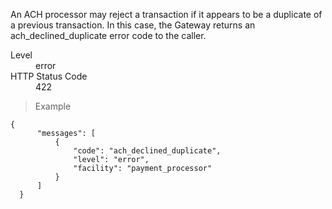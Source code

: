 <div class="method-area">
  <div class="method-copy">
    <div class="method-copy-padding">
      <p>An ACH processor may reject a transaction if it appears to be a duplicate of a previous transaction. In this case, the Gateway returns an <span class="code-green">ach_declined_duplicate</span> error code to the caller.</p>
      <dl class="dl-horizontal">
        <dt>Level</dt>
        <dd>error</dd>
        <dt>HTTP Status Code</dt>
        <dd>422</dd>
      </dl>
    </div>
  </div>
  <blockquote><p>Example</p></blockquote>

  <pre><code class="json">{
      "messages": [
          {
              "code": "ach_declined_duplicate",
              "level": "error",
              "facility": "payment_processor"
          }
      ]
  }</code>
  </pre>
</div>
